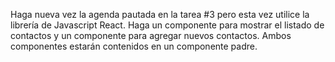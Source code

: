Haga nueva vez la agenda pautada en la tarea #3 pero esta vez utilice la librería de Javascript React. Haga un componente para mostrar el listado de contactos y un componente para agregar nuevos contactos. Ambos componentes estarán contenidos en un componente padre.